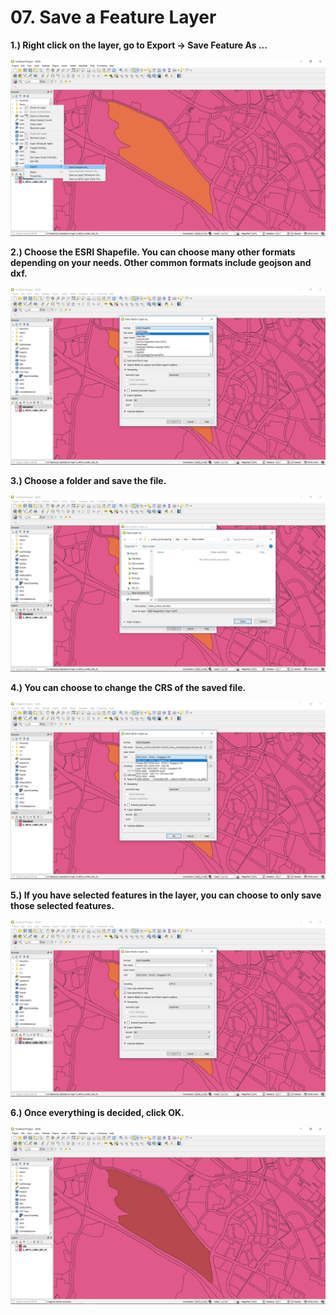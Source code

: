 # 07. Save a Feature Layer

**1.\) Right click on the layer, go to Export -&gt; Save Feature As ...**

![](../assets/image%20%285%29.png)

**2.\) Choose the ESRI Shapefile. You can choose many other formats depending on your needs. Other common formats include geojson and dxf.**

![](../assets/image%20%2841%29.png)

**3.\) Choose a folder and save the file.**

![](../assets/image%20%28146%29.png)

**4.\) You can choose to change the CRS of the saved file.**

![](../assets/image%20%2864%29.png)

**5.\) If you have selected features in the layer, you can choose to only save those selected features.**

![](../assets/image%20%28134%29.png)

**6.\) Once everything is decided, click OK.**

![](../assets/image%20%2866%29.png)



